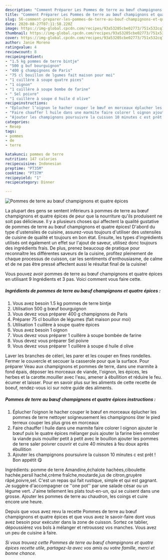 ```yaml
---
description: "Comment Préparer Les Pommes de terre au bœuf champignons et quatre épices"
title: "Comment Préparer Les Pommes de terre au bœuf champignons et quatre épices"
slug: 56-comment-preparer-les-pommes-de-terre-au-bouf-champignons-et-quatre-epices
date: 2020-08-27T07:11:58.220Z
image: https://img-global.cpcdn.com/recipes/93a53205cbe02773/751x532cq70/pommes-de-terre-au-boeuf-champignons-et-quatre-epices-photo-principale-de-la-recette.jpg
thumbnail: https://img-global.cpcdn.com/recipes/93a53205cbe02773/751x532cq70/pommes-de-terre-au-boeuf-champignons-et-quatre-epices-photo-principale-de-la-recette.jpg
cover: https://img-global.cpcdn.com/recipes/93a53205cbe02773/751x532cq70/pommes-de-terre-au-boeuf-champignons-et-quatre-epices-photo-principale-de-la-recette.jpg
author: Janie Moreno
ratingvalue: 4
reviewcount: 8
recipeingredient:
- "1.5 kg pommes de terre bintje"
- "500 g buf bourguignon"
- "400 g champignons de Paris"
- "75 cl bouillon de lgumes fait maison pour moi"
- "1 cuillère à soupe quatre pices"
- "1 oignon"
- "1 cuillère à soupe bombe de farine"
- " Sel poivre"
- "1 cuillère à soupe d huile d olive"
recipeinstructions:
- "Éplucher l’oignon le hacher couper le bœuf en morceaux éplucher les pommes de terre nettoyer soigneusement les champignons ôter le pied terreux couper les plus gros en morceaux"
- "Faire chauffer l huile dans une marmite faire colorer l oignon ajouter le bœuf puis le quatre épices mélanger puis ajouter la farine bien enrober la viande puis mouiller petit à petit avec le bouillon ajouter les pommes de terre saler poivrer couvrir et cuire 40 minutes à feu doux après ébullition"
- "Ajouter les champignons poursuivre la cuisson 10 minutes c est prêt ! Bon appétit 😋"
categories:
- Resep
tags:
- pommes
- de
- terre

katakunci: pommes de terre 
nutrition: 147 calories
recipecuisine: Indonesian
preptime: "PT35M"
cooktime: "PT37M"
recipeyield: "1"
recipecategory: Dinner

---
```



![Pommes de terre au bœuf champignons et quatre épices](https://img-global.cpcdn.com/recipes/93a53205cbe02773/751x532cq70/pommes-de-terre-au-boeuf-champignons-et-quatre-epices-photo-principale-de-la-recette.jpg)

La plupart des gens se sentent inférieurs à pommes de terre au bœuf champignons et quatre épices de peur que la nourriture qu'ils produisent ne soit pas délicieuse. Il y a plusieurs choses qui affectent la qualité gustative de pommes de terre au bœuf champignons et quatre épices! D'abord du type d'ustensiles de cuisine, assurez-vous toujours d'utiliser des ustensiles de cuisine de qualité et toujours en bon état. Ensuite, les types d'ingrédients utilisés ont également un effet sur l'ajout de saveur, utilisez donc toujours des ingrédients frais. De plus, prenez beaucoup de pratique pour reconnaître les différentes saveurs de la cuisine, profitez pleinement de chaque processus de cuisson, car les sentiments d'enthousiasme, de calme et de ne pas être pressé affectent aussi le résultat final de la cuisine!

<!--inarticleads1-->

Vous pouvez avoir pommes de terre au bœuf champignons et quatre épices en utilisant 9 Ingrédients et 3 pas. Voici comment vous faire cette.

##### Ingrédients de pommes de terre au bœuf champignons et quatre épices :

1. Vous avez besoin 1.5 kg pommes de terre bintje
1. Utilisation 500 g bœuf bourguignon
1. Vous devez vous préparer 400 g champignons de Paris
1. Préparer 75 cl bouillon de légumes (fait maison pour moi)
1. Utilisation 1 cuillère à soupe quatre épices
1. Vous avez besoin 1 oignon
1. Vous devez vous préparer 1 cuillère à soupe bombée de farine
1. Vous devez vous préparer  Sel poivre
1. Vous devez vous préparer 1 cuillère à soupe d huile d olive


Laver les branches de céleri, les parer et les couper en fines rondelles. Fermer le couvercle et secouer la casserole pour que la surface. Pour préparer Veau aux champignons et pommes de terre, dans une marmite à fond épais, déposer les morceaux de viande, l&#39;oignon, les épices, les herbes et la carotte.mouiller avec l&#39;eau, amener à ébullition et réduire le feu. écumer et laisser. Pour en savoir plus sur les aliments de cette recette de boeuf, rendez-vous ici sur notre guide des aliments. 

<!--inarticleads2-->

##### Pommes de terre au bœuf champignons et quatre épices instructions :

1. Éplucher l’oignon le hacher couper le bœuf en morceaux éplucher les pommes de terre nettoyer soigneusement les champignons ôter le pied terreux couper les plus gros en morceaux
1. Faire chauffer l huile dans une marmite faire colorer l oignon ajouter le bœuf puis le quatre épices mélanger puis ajouter la farine bien enrober la viande puis mouiller petit à petit avec le bouillon ajouter les pommes de terre saler poivrer couvrir et cuire 40 minutes à feu doux après ébullition
1. Ajouter les champignons poursuivre la cuisson 10 minutes c est prêt ! Bon appétit 😋


Ingrédients: pomme de terre Amandine,échalote hachées,ciboulette hachée,persil haché,crème fraîche,moutarde,jus de citron,gruyère râpé,poivre,sel. C&#39;est un repas qui fait rustique, simple et qui est gagnant. Je suggère d&#39;accompagner ce &#39;&#39;one pot&#39;&#39; par une salade césar ou un légume vert. J&#39;aime tellement les plats tout-en-un, qui se cuisent dans une grosse. Ajouter les pommes de terre au chaudron, les coings et cuire encore une heure. 

<!--inarticleads1-->

<p>
Depuis que vous avez revu la recette Pommes de terre au bœuf champignons et quatre épices et que vous avez le savoir-faire dont vous avez besoin pour exécuter dans la zone de cuisson. Sortez ce tablier, dépoussiérez vos bols à mélanger et retroussez vos manches. Vous avez un peu de cuisine à faire.
</p>

<p>
<i>Si vous trouvez cette Pommes de terre au bœuf champignons et quatre épices recette utile, partagez-la avec vos amis ou votre famille, merci et bonne chance.</i>
</p>
